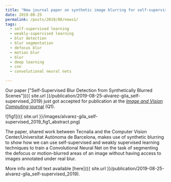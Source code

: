 ```yaml
---
title: "New journal paper on synthetic image blurring for self-supervised deep blur detection"
date: 2019-08-25
permalink: /posts/2019/08/news1/
tags:
  - self-supervised learning
  - weakly-supervised learning
  - blur detection
  - blur segmentation
  - defocus blur
  - motion blur
  - blur
  - deep learning
  - cnn
  - convolutional neural nets

---
```



Our paper ["Self-Supervised Blur Detection from Synthetically Blurred Scenes"]({{ site.url }}/publication/2019-08-25-alvarez-gila_self-supervised_2019) just got accepted for publication at the [_Image and Vision Computing_ journal](https://www.journals.elsevier.com/image-and-vision-computing) (Q1).

![fig1]({{ site.url }}/images/alvarez-gila_self-supervised_2019_fig1_abstract.png)

The paper, shared work between Tecnalia and the Computer Vision Center/Universitat Autònoma de Barcelona, makes use of synthetic blurring to show how we can use self-supervised and weakly supervised learning techniques to train a Convolutional Neural Net on the task of segmenting the defocus or motion-blurred areas of an image without having access to images annotated under real blur.

More info and full text available [here]({{ site.url }}/publication/2019-08-25-alvarez-gila_self-supervised_2019).


